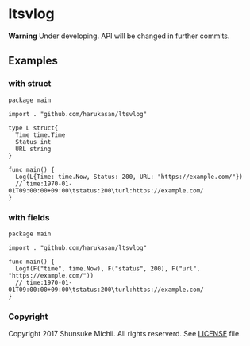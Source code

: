 # ltsvlog

**Warning** Under developing. API will be changed in further commits.

## Examples

### with struct

```
package main

import . "github.com/harukasan/ltsvlog"

type L struct{
  Time time.Time
  Status int
  URL string
}

func main() {
  Log(L{Time: time.Now, Status: 200, URL: "https://example.com/"})
  // time:1970-01-01T09:00:00+09:00\tstatus:200\turl:https://example.com/
}
```

### with fields

```
package main

import . "github.com/harukasan/ltsvlog"

func main() {
  Logf(F("time", time.Now), F("status", 200), F("url", "https://example.com/"))
  // time:1970-01-01T09:00:00+09:00\tstatus:200\turl:https://example.com/
}
```

### Copyright

Copyright 2017 Shunsuke Michii. All rights reserverd.
See [LICENSE](./LICENSE.md) file.
